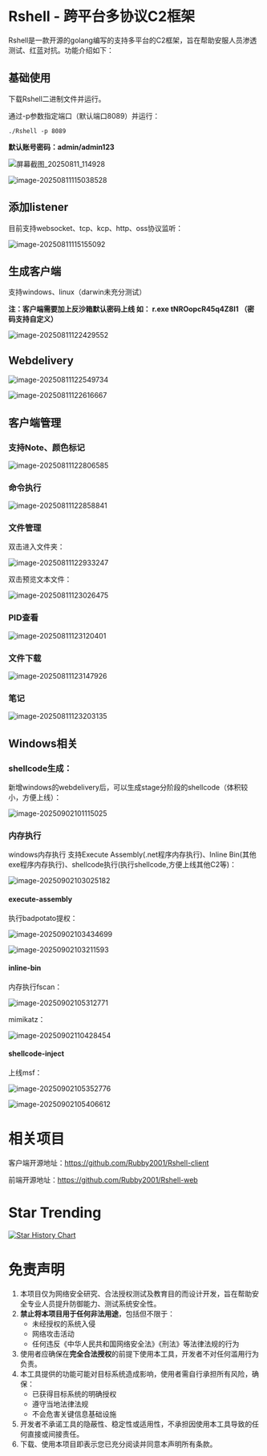 # Rshell - 跨平台多协议C2框架

Rshell是一款开源的golang编写的支持多平台的C2框架，旨在帮助安服人员渗透测试、红蓝对抗。功能介绍如下：

## 基础使用

下载Rshell二进制文件并运行。

通过-p参数指定端口（默认端口8089）并运行：

```
./Rshell -p 8089
```

**默认账号密码：admin/admin123**

![屏幕截图_20250811_114928](./assets/屏幕截图_20250811_114928.png)

![image-20250811115038528](./assets/image-20250811115038528.png)

## 添加listener

目前支持websocket、tcp、kcp、http、oss协议监听：

![image-20250811115155092](./assets/image-20250811115155092.png)

## 生成客户端

支持windows、linux（darwin未充分测试）

**注：客户端需要加上反沙箱默认密码上线  如： r.exe tNROopcR45q4Z8I1  （密码支持自定义）**

![image-20250811122429552](./assets/image-20250811122429552.png)

## Webdelivery

![image-20250811122549734](./assets/image-20250811122549734.png)

![image-20250811122616667](./assets/image-20250811122616667.png)

## 客户端管理

### 支持Note、颜色标记

![image-20250811122806585](./assets/image-20250811122806585.png)

### 命令执行

![image-20250811122858841](./assets/image-20250811122858841.png)

### 文件管理

双击进入文件夹：

![image-20250811122933247](./assets/image-20250811122933247.png)

双击预览文本文件：

![image-20250811123026475](./assets/image-20250811123026475.png)

### PID查看

![image-20250811123120401](./assets/image-20250811123120401.png)

### 文件下载

![image-20250811123147926](./assets/image-20250811123147926.png)

### 笔记

![image-20250811123203135](./assets/image-20250811123203135.png)

## Windows相关

### shellcode生成：

新增windows的webdelivery后，可以生成stage分阶段的shellcode（体积较小，方便上线）：

![image-20250902101115025](/home/Rubby/Data/Pentest/Creating/Rshell/Update/Rshell---A-Cross-Platform-C2/assets/image-20250902101115025.png)

### 内存执行

windows内存执行 支持Execute Assembly(.net程序内存执行)、Inline Bin(其他exe程序内存执行)、shellcode执行(执行shellcode,方便上线其他C2等)：

![image-20250902103025182](/home/Rubby/Data/Pentest/Creating/Rshell/Update/Rshell---A-Cross-Platform-C2/assets/image-20250902103025182.png)

#### execute-assembly

执行badpotato提权：

![image-20250902103434699](/home/Rubby/Data/Pentest/Creating/Rshell/Update/Rshell---A-Cross-Platform-C2/assets/image-20250902103434699.png)

![image-20250902103211593](/home/Rubby/Data/Pentest/Creating/Rshell/Update/Rshell---A-Cross-Platform-C2/assets/image-20250902103211593.png)

#### inline-bin

内存执行fscan：

![image-20250902105312771](/home/Rubby/Data/Pentest/Creating/Rshell/Update/Rshell---A-Cross-Platform-C2/assets/image-20250902105312771.png)

mimikatz：

![image-20250902110428454](/home/Rubby/Data/Pentest/Creating/Rshell/Update/Rshell---A-Cross-Platform-C2/assets/image-20250902110428454.png)

#### shellcode-inject

上线msf：

![image-20250902105352776](/home/Rubby/Data/Pentest/Creating/Rshell/Update/Rshell---A-Cross-Platform-C2/assets/image-20250902105352776.png)

![image-20250902105406612](/home/Rubby/Data/Pentest/Creating/Rshell/Update/Rshell---A-Cross-Platform-C2/assets/image-20250902105406612.png)

# 相关项目

客户端开源地址：https://github.com/Rubby2001/Rshell-client

前端开源地址：https://github.com/Rubby2001/Rshell-web

# Star Trending

[![Star History Chart](https://api.star-history.com/svg?repos=Rubby2001/Rshell---A-Cross-Platform-C2&type=Date)](https://star-history.com/#Rubby2001/Rshell---A-Cross-Platform-C2&Date)

# 免责声明

1. 本项目仅为网络安全研究、合法授权测试及教育目的而设计开发，旨在帮助安全专业人员提升防御能力、测试系统安全性。
2. **禁止将本项目用于任何非法用途**，包括但不限于：
   - 未经授权的系统入侵
   - 网络攻击活动
   - 任何违反《中华人民共和国网络安全法》《刑法》等法律法规的行为
3. 使用者应确保在**完全合法授权**的前提下使用本工具，开发者不对任何滥用行为负责。
4. 本工具提供的功能可能对目标系统造成影响，使用者需自行承担所有风险，确保：
   - 已获得目标系统的明确授权
   - 遵守当地法律法规
   - 不会危害关键信息基础设施
5. 开发者不承诺工具的隐蔽性、稳定性或适用性，不承担因使用本工具导致的任何直接或间接责任。
6. 下载、使用本项目即表示您已充分阅读并同意本声明所有条款。

